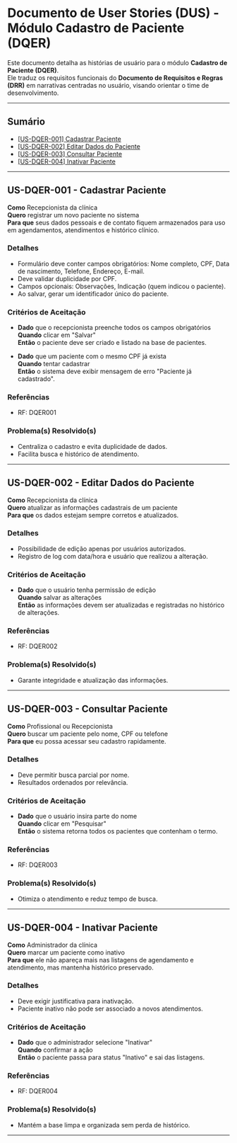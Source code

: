 # Documento de User Stories (DUS) - Módulo Cadastro de Paciente (DQER)

Este documento detalha as histórias de usuário para o módulo **Cadastro de Paciente (DQER)**.  
Ele traduz os requisitos funcionais do **Documento de Requisitos e Regras (DRR)** em narrativas centradas no usuário, visando orientar o time de desenvolvimento.

---

## Sumário
- [[US-DQER-001] Cadastrar Paciente](#us-dqer-001---cadastrar-paciente)
- [[US-DQER-002] Editar Dados do Paciente](#us-dqer-002---editar-dados-do-paciente)
- [[US-DQER-003] Consultar Paciente](#us-dqer-003---consultar-paciente)
- [[US-DQER-004] Inativar Paciente](#us-dqer-004---inativar-paciente)
---

## US-DQER-001 - Cadastrar Paciente

**Como** Recepcionista da clínica  
**Quero** registrar um novo paciente no sistema  
**Para que** seus dados pessoais e de contato fiquem armazenados para uso em agendamentos, atendimentos e histórico clínico.

### Detalhes
- Formulário deve conter campos obrigatórios: Nome completo, CPF, Data de nascimento, Telefone, Endereço, E-mail.  
- Deve validar duplicidade por CPF.  
- Campos opcionais: Observações, Indicação (quem indicou o paciente).  
- Ao salvar, gerar um identificador único do paciente.  

### Critérios de Aceitação
- **Dado** que o recepcionista preenche todos os campos obrigatórios  
  **Quando** clicar em "Salvar"  
  **Então** o paciente deve ser criado e listado na base de pacientes.

- **Dado** que um paciente com o mesmo CPF já exista  
  **Quando** tentar cadastrar  
  **Então** o sistema deve exibir mensagem de erro "Paciente já cadastrado".

### Referências
- RF: DQER001

### Problema(s) Resolvido(s)
- Centraliza o cadastro e evita duplicidade de dados.  
- Facilita busca e histórico de atendimento.

---

## US-DQER-002 - Editar Dados do Paciente

**Como** Recepcionista da clínica  
**Quero** atualizar as informações cadastrais de um paciente  
**Para que** os dados estejam sempre corretos e atualizados.

### Detalhes
- Possibilidade de edição apenas por usuários autorizados.  
- Registro de log com data/hora e usuário que realizou a alteração.  

### Critérios de Aceitação
- **Dado** que o usuário tenha permissão de edição  
  **Quando** salvar as alterações  
  **Então** as informações devem ser atualizadas e registradas no histórico de alterações.

### Referências
- RF: DQER002

### Problema(s) Resolvido(s)
- Garante integridade e atualização das informações.

---

## US-DQER-003 - Consultar Paciente

**Como** Profissional ou Recepcionista  
**Quero** buscar um paciente pelo nome, CPF ou telefone  
**Para que** eu possa acessar seu cadastro rapidamente.

### Detalhes
- Deve permitir busca parcial por nome.  
- Resultados ordenados por relevância.  

### Critérios de Aceitação
- **Dado** que o usuário insira parte do nome  
  **Quando** clicar em "Pesquisar"  
  **Então** o sistema retorna todos os pacientes que contenham o termo.

### Referências
- RF: DQER003

### Problema(s) Resolvido(s)
- Otimiza o atendimento e reduz tempo de busca.

---

## US-DQER-004 - Inativar Paciente

**Como** Administrador da clínica  
**Quero** marcar um paciente como inativo  
**Para que** ele não apareça mais nas listagens de agendamento e atendimento, mas mantenha histórico preservado.

### Detalhes
- Deve exigir justificativa para inativação.  
- Paciente inativo não pode ser associado a novos atendimentos.  

### Critérios de Aceitação
- **Dado** que o administrador selecione "Inativar"  
  **Quando** confirmar a ação  
  **Então** o paciente passa para status "Inativo" e sai das listagens.

### Referências
- RF: DQER004

### Problema(s) Resolvido(s)
- Mantém a base limpa e organizada sem perda de histórico.

---
